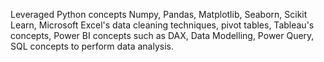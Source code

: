 Leveraged Python concepts Numpy, Pandas, Matplotlib, Seaborn, Scikit Learn, Microsoft Excel's data cleaning techniques, pivot tables, Tableau's concepts, Power BI concepts such as DAX, Data Modelling, Power Query, SQL concepts to perform data analysis. 
